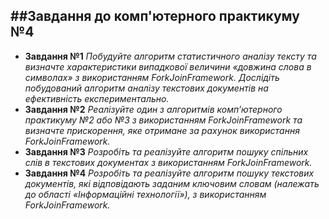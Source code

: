##Завдання до комп'ютерного практикуму №4
---

* __Завдання №1__
_Побудуйте алгоритм статистичного аналізу тексту та визначте характеристики випадкової величини «довжина слова в символах» з використанням ForkJoinFramework. Дослідіть побудований алгоритм аналізу текстових документів на ефективність експериментально._
* __Завдання №2__
_Реалізуйте один з алгоритмів комп’ютерного практикуму №2 або №3 з використанням ForkJoinFramework та визначте прискорення, яке отримане за рахунок використання ForkJoinFramework._
* __Завдання №3__
_Розробіть та реалізуйте алгоритм пошуку спільних слів в текстових документах з використанням ForkJoinFramework._
* __Завдання №4__
_Розробіть та реалізуйте алгоритм пошуку текстових документів, які відповідають заданим ключовим словам (належать до області «Інформаційні технології»), з використанням ForkJoinFramework._